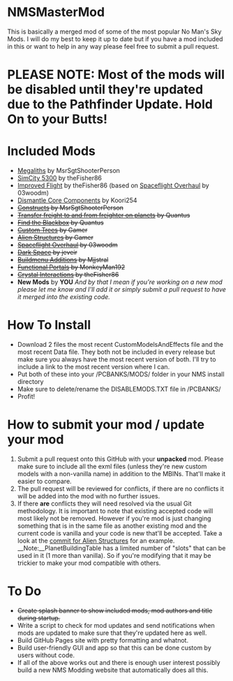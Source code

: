 # NMSMasterMod
This is basically a merged mod of some of the most popular No Man's Sky Mods.  I will do my best to keep it up to date but if you have a mod included in this or want to help in any way please feel free to submit a pull request.
# PLEASE NOTE: Most of the mods will be disabled until they're updated due to the Pathfinder Update.  Hold On to your Butts!

# Included Mods
 * [Megaliths](https://nomansskymods.com/mods/megaliths/) by MsrSgtShooterPerson
 * [SimCity 5300](https://nomansskymods.com/mods/simcity-5300/) by theFisher86
 * [Improved Flight]() by theFisher86 (based on [Spaceflight Overhaul](https://nomansskymods.com/mods/spaceflight-overhaul-foundation-edition/) by 03woodm)
 * [Dismantle Core Components](https://nomansskymods.com/mods/nms-dismantle-core-components/) by Koori254
 * ~~[Constructs](https://nomansskymods.com/mods/constructs/) by MsrSgtShooterPerson~~
 * ~~[Transfer freight to and from freighter on planets](https://nomansskymods.com/mods/transfer-freight-to-and-from-freighter-on-planets/) by Quantus~~
 * ~~[Find the Blackbox](https://nomansskymods.com/mods/find-the-blackbox/) by Quantus~~
 * ~~[Custom Trees](https://nomansskymods.com/mods/custom-trees-mod-4/) by Gamer~~
 * ~~[Alien Structures](https://nomansskymods.com/mods/alien-structures-mod/) by Gamer~~
 * ~~[Spaceflight Overhaul](https://nomansskymods.com/mods/spaceflight-overhaul-foundation-edition/) by 03woodm~~
 * ~~[Dark Space](https://nomansskymods.com/mods/dark-space-foundation-update/) by jeveir~~
 * ~~[Buildmenu Additions](https://nomansskymods.com/mods/buildmenu-additions/) by Mjjstral~~
 * ~~[Functional Portals](https://nomansskymods.com/mods/functional-portals/) by MonkeyMan192~~
 * ~~[Crystal Interactions](https://github.com/theFisher86/NMSMasterMod/commit/e16166e88e34c71027e452399099aebb4ec3c0f0) by theFisher86~~
 * __New Mods__ by __YOU__ _And by that I mean if you're working on a new mod please let me know and I'll add it or simply submit a pull request to have it merged into the existing code._
 
# How To Install
- Download 2 files the most recent CustomModelsAndEffects file and the most recent Data file.  They both not be included in every release but make sure you always have the most recent version of both.  I'll try to include a link to the most recent version where I can.
- Put both of these into your /PCBANKS/MODS/ folder in your NMS install directory
- Make sure to delete/rename the DISABLEMODS.TXT file in /PCBANKS/
- Profit!
 
# How to submit your mod / update your mod
1. Submit a pull request onto this GitHub with your __unpacked__ mod.  Please make sure to include all the exml files (unless they're new custom models with a non-vanilla name) in addition to the MBINs.  That'll make it easier to compare.
2. The pull request will be reviewed for conflicts, if there are no conflicts it will be added into the mod with no further issues.
3. If there **are** conflicts they will need resolved via the usual Git methodology.  It is important to note that existing accepted code will most likely not be removed.  However if you're mod is just changing something that is in the same file as another existing mod and the current code is vanilla and your code is new that'll be accepted.  Take a look at the [commit for Alien Structures](https://github.com/theFisher86/NMSMasterMod/commit/153cb5a539bbd644c2a1d34572d433fecee3439b) for an example.
__Note:__PlanetBuildingTable has a limited number of "slots" that can be used in it (1 more than vanilla).  So if you're modifying that it may be trickier to make your mod compatible with others.
 
# To Do
* ~~Create splash banner to show included mods, mod authors and title during startup.~~
* Write a script to check for mod updates and send notifications when mods are updated to make sure that they're updated here as well.
* Build GitHub Pages site with pretty formatting and whatnot.
* Build user-friendly GUI and app so that this can be done custom by users without code.
* If all of the above works out and there is enough user interest possibly build a new NMS Modding website that automatically does all this.
